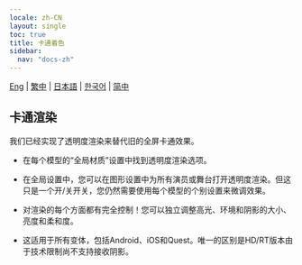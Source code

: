 ```yaml
---
locale: zh-CN
layout: single
toc: true
title: 卡通着色
sidebar:
  nav: "docs-zh"
---
```

[Eng](/dancexr/features/toon_shading) | [繁中](/tw/dancexr/features/toon_shading) | [日本語](/jp/dancexr/features/toon_shading) | [한국어](/kr/dancexr/features/toon_shading) | [简中](/zh/dancexr/features/toon_shading)

## 卡通渲染

我们已经实现了透明度渲染来替代旧的全屏卡通效果。

* 在每个模型的“全局材质”设置中找到透明度渲染选项。

* 在全局设置中，您可以在图形设置中为所有演员或舞台打开透明度渲染。但这只是一个开/关开关，您仍然需要使用每个模型的个别设置来微调效果。

* 对渲染的每个方面都有完全控制！您可以独立调整高光、环境和阴影的大小、亮度和柔和度。

* 这适用于所有变体，包括Android、iOS和Quest。唯一的区别是HD/RT版本由于技术限制尚不支持接收阴影。